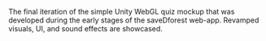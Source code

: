 The final iteration of the simple Unity WebGL quiz mockup that was developed during the early stages of the saveDforest web-app. Revamped visuals, UI, and sound effects are showcased.
